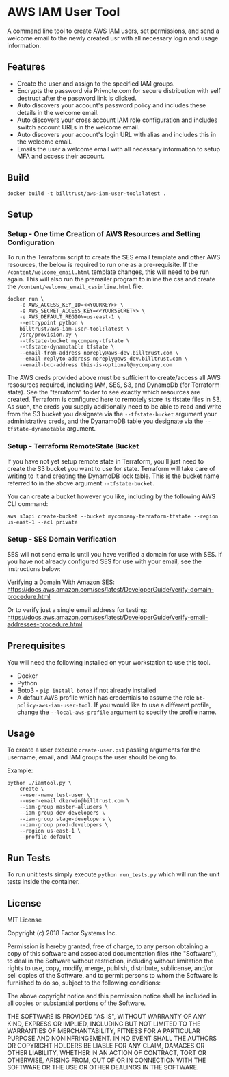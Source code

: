 # AWS IAM User Tool

A command line tool to create AWS IAM users, set permissions, and send a welcome email to the newly created usr with all necessary login and usage information.

## Features

* Create the user and assign to the specified IAM groups.
* Encrypts the password via Privnote.com for secure distribution with self destruct after the password link is clicked.
* Auto discovers your account's password policy and includes these details in the welcome email.
* Auto discovers your cross account IAM role configuration and includes switch account URLs in the welcome email.
* Auto discovers your account's login URL with alias and includes this in the welcome email.
* Emails the user a welcome email with all necessary information to setup MFA and access their account.

## Build

```
docker build -t billtrust/aws-iam-user-tool:latest .
```

## Setup

### Setup - One time Creation of AWS Resources and Setting Configuration

To run the Terraform script to create the SES email template and other AWS resources, the below is required to run one as a pre-requisite.  If the `/content/welcome_email.html` template changes, this will need to be run again.  This will also run the premailer program to inline the css and create the `/content/welcome_email_cssinline.html` file.

```
docker run \
    -e AWS_ACCESS_KEY_ID=<<YOURKEY>> \
    -e AWS_SECRET_ACCESS_KEY=<<YOURSECRET>> \
    -e AWS_DEFAULT_REGION=us-east-1 \
    --entrypoint python \
    billtrust/aws-iam-user-tool:latest \
    /src/provision.py \
    --tfstate-bucket mycompany-tfstate \
    --tfstate-dynamotable tfstate \
    --email-from-address noreply@aws-dev.billtrust.com \
    --email-replyto-address noreply@aws-dev.billtrust.com \
    --email-bcc-address this-is-optional@mycompany.com
```

The AWS creds provided above must be sufficient to create/access all AWS resosurces required, including IAM, SES, S3, and DynamoDb (for Terraform state).  See the "terraform" folder to see exactly which resources are created.  Terraform is configured here to remotely store its tfstate files in S3.  As such, the creds you supply additionally need to be able to read and write from the S3 bucket you designate via the `--tfstate-bucket` argument your administrative creds, and the DyanamoDB table you designate via the `--tfstate-dynamotable` argument.

### Setup - Terraform RemoteState Bucket

If you have not yet setup remote state in Terraform, you'll just need to create the S3 bucket you want to use for state.  Terraform will take care of writing to it and creating the DynamoDB lock table.  This is the bucket name referred to in the above argument `--tfstate-bucket`.

You can create a bucket however you like, including by the following AWS CLI command:

```
aws s3api create-bucket --bucket mycompany-terraform-tfstate --region us-east-1 --acl private
```

### Setup - SES Domain Verification

SES will not send emails until you have verified a domain for use with SES.  If you have not already configured SES for use with your email, see the instructions below:

Verifying a Domain With Amazon SES:
https://docs.aws.amazon.com/ses/latest/DeveloperGuide/verify-domain-procedure.html

Or to verify just a single email address for testing:
https://docs.aws.amazon.com/ses/latest/DeveloperGuide/verify-email-addresses-procedure.html

## Prerequisites

You will need the following installed on your workstation to use this tool.

* Docker
* Python
* Boto3 - `pip install boto3` if not already installed
* A default AWS profile which has credentials to assume the role `bt-policy-aws-iam-user-tool`.  If you would like to use a different profile, change the `--local-aws-profile` argument to specify the profile name.

## Usage

To create a user execute `create-user.ps1` passing arguments for the username, email, and IAM groups the user should belong to.

Example:
```
python ./iamtool.py \
    create \
    --user-name test-user \
    --user-email dkerwin@billtrust.com \
    --iam-group master-allusers \
    --iam-group dev-developers \
    --iam-group stage-developers \
    --iam-group prod-developers \
    --region us-east-1 \
    --profile default
```

## Run Tests

To run unit tests simply execute `python run_tests.py` which will run the unit tests inside the container.

## License

MIT License

Copyright (c) 2018 Factor Systems Inc.

Permission is hereby granted, free of charge, to any person obtaining a copy
of this software and associated documentation files (the "Software"), to deal
in the Software without restriction, including without limitation the rights
to use, copy, modify, merge, publish, distribute, sublicense, and/or sell
copies of the Software, and to permit persons to whom the Software is
furnished to do so, subject to the following conditions:

The above copyright notice and this permission notice shall be included in all
copies or substantial portions of the Software.

THE SOFTWARE IS PROVIDED "AS IS", WITHOUT WARRANTY OF ANY KIND, EXPRESS OR
IMPLIED, INCLUDING BUT NOT LIMITED TO THE WARRANTIES OF MERCHANTABILITY,
FITNESS FOR A PARTICULAR PURPOSE AND NONINFRINGEMENT. IN NO EVENT SHALL THE
AUTHORS OR COPYRIGHT HOLDERS BE LIABLE FOR ANY CLAIM, DAMAGES OR OTHER
LIABILITY, WHETHER IN AN ACTION OF CONTRACT, TORT OR OTHERWISE, ARISING FROM,
OUT OF OR IN CONNECTION WITH THE SOFTWARE OR THE USE OR OTHER DEALINGS IN THE
SOFTWARE.
